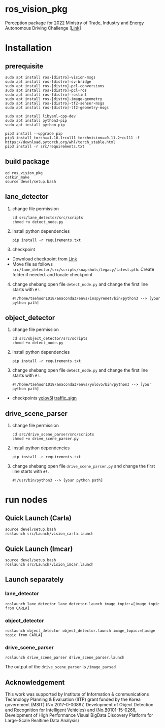 # ros_vision_pkg

Perception package for 2022 Ministry of Trade, Industry and Energy Autonomous Driving Challenge [[Link](http://autonomouscar.or.kr/sub304.html)]

# Installation

## prerequisite

```
sudo apt install ros-[distro]-vision-msgs
sudo apt install ros-[distro]-cv-bridge
sudo apt install ros-[distro]-pcl-conversions
sudo apt install ros-[distro]-pcl-ros
sudo apt install ros-[distro]-roslint
sudo apt install ros-[distro]-image-geometry
sudo apt install ros-[distro]-tf2-sensor-msgs
sudo apt install ros-[distro]-tf2-geometry-msgs

sudo apt install libyaml-cpp-dev
sudo apt install python3-pip
sudo apt install python-pip

pip3 install --upgrade pip
pip3 install torch==1.10.1+cu111 torchvision==0.11.2+cu111 -f https://download.pytorch.org/whl/torch_stable.html
pip3 install -r src/requirements.txt
```

## build package

```
cd ros_vision_pkg
catkin_make
source devel/setup.bash
```

## lane_detector

1. change file permission
    ```
    cd src/lane_detector/src/scripts
    chmod +x detect_node.py
    ```

2. install python dependencies
    ``` 
    pip install -r requirements.txt 
    ```

3. checkpoint 
  + Download checkpoint from [Link](https://drive.google.com/file/d/1DONSeQ43PwAnW-Eehpvo5UaRAJP4mhZy/view?usp=sharing)
  + Move file as follows `src/lane_detector/src/scripts/snapshots/Legacy/latest.pth`. Create folder if needed. and locate checkpoint  

4. change shebang
    open file ```detect_node.py``` and change the first line starts with ```#!```.
    ```
    #!/home/taehoon1018/anaconda3/envs/inspyrenet/bin/python3 --> [your python path]
    ```

## object_detector

1. change file permission
    ```
    cd src/object_detector/src/scripts
    chmod +x detect_node.py
    ```

2. install python dependencies
    ``` 
    pip install -r requirements.txt 
    ```

3. change shebang
    open file ```detect_node.py``` and change the first line starts with ```#!```.
    ```
    #!/home/taehoon1018/anaconda3/envs/yolov5/bin/python3 --> [your python path]
    ```

+ checkpoints
[yolov5l](https://postechackr-my.sharepoint.com/:u:/g/personal/taehoon1018_postech_ac_kr/EYXI2gekiQRFsDtkeR7Z6yUBA1OjXCLD4zbApdv6In-cDw?e=RaMBpa)
[traffic_sign](https://postechackr-my.sharepoint.com/:u:/g/personal/taehoon1018_postech_ac_kr/EfyxOJKmXDVBuLQjuhuhz30BR1j1e9ZWUnCXkwNJgPTnCw?e=4BTbYX)

## drive_scene_parser

1. change file permission
    ```
    cd src/drive_scene_parser/src/scripts
    chmod +x drive_scene_parser.py
    ```

2. install python dependencies
    ``` 
    pip install -r requirements.txt 
    ```

3. change shebang
    open file ```drive_scene_parser.py``` and change the first line starts with ```#!```.
    ```
    #!/usr/bin/python3 --> [your python path]
    ```

# run nodes

## Quick Launch (Carla)

```
source devel/setup.bash
roslaunch src/Launch/vision_carla.launch
```
## Quick Launch (Imcar)

```
source devel/setup.bash
roslaunch src/Launch/vision_imcar.launch
```

## Launch separately

### lane_detector
```
roslaunch lane_detector lane_detector.launch image_topic:=[image topic from CARLA]
```

### object_detector
```
roslaunch object_detector object_detector.launch image_topic:=[image topic from CARLA]
```

### drive_scene_parser
```
roslaunch drive_scene_parser drive_scene_parser.launch
```

The output of the ```drive_scene_parser``` is ```/image_parsed```

## Acknowledgement

This work was supported by Institute of Information & communications Technology Planning & Evaluation (IITP) grant funded by the Korea government (MSIT) 
(No.2017-0-00897, Development of Object Detection and Recognition for Intelligent Vehicles) and 
(No.B0101-15-0266, Development of High Performance Visual BigData Discovery Platform for Large-Scale Realtime Data Analysis)

